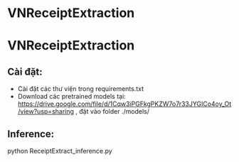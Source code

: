 # VNReceiptExtraction
# VNReceiptExtraction
## Cài đặt:
- Cài đặt các thư viện trong requirements.txt
- Download các pretrained models tại: https://drive.google.com/file/d/1Cqw3iPGFkgPKZW7o7r33JYGICo4oy_Ot/view?usp=sharing , đặt vào folder ./models/
## Inference:
python ReceiptExtract_inference.py
